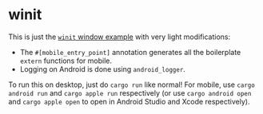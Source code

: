 # winit

This is just the
[`winit` window example](https://github.com/rust-windowing/winit/blob/master/examples/window.rs)
with very light modifications:

-   The `#[mobile_entry_point]` annotation generates all the boilerplate
    `extern` functions for mobile.
-   Logging on Android is done using `android_logger`.

To run this on desktop, just do `cargo run` like normal! For mobile, use
`cargo android run` and `cargo apple run` respectively (or use
`cargo android open` and `cargo apple open` to open in Android Studio and Xcode
respectively).
